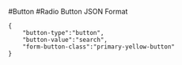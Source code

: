 #Button
#Radio Button
JSON Format
```
{
    "button-type":"button",
    "button-value":"search",
    "form-button-class":"primary-yellow-button"
}
```